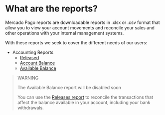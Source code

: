 # What are the reports?

Mercado Pago reports are downloadable reports in .xlsx or .csv format that allow you to view your account movements and reconcile your sales and other operations with your internal management systems.

With these reports we seek to cover the different needs of our users:

* Accounting Reports
    + [Released](https://www.mercadopago[FAKER][URL][DOMAIN]/developers/en/guides/manage-account/reports/released-money/introduction)
    + [Account Balance](https://www.mercadopago[FAKER][URL][DOMAIN]/developers/en/guides/manage-account/reports/account-money/introduction)
    + [Available Balance](https://www.mercadopago[FAKER][URL][DOMAIN]/developers/en/guides/manage-account/reports/available-money/introduction)

> WARNING
>
> The Available Balance report will be disabled soon
>
> You can use the [Releases report](https://www.mercadopago[FAKER][URL][DOMAIN]/developers/en/guides/manage-account/reports/released-money/introduction) to reconcile the transactions that affect the balance available in your account, including your bank withdrawals.